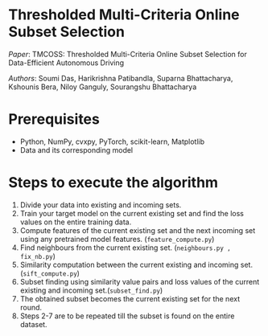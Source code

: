# Thresholded Multi-Criteria Online Subset Selection

*Paper*: TMCOSS: Thresholded Multi-Criteria Online Subset Selection for Data-Efficient Autonomous Driving

*Authors*: Soumi Das, Harikrishna Patibandla, Suparna Bhattacharya, Kshounis Bera, Niloy Ganguly, Sourangshu Bhattacharya

# Prerequisites

* Python, NumPy, cvxpy, PyTorch, scikit-learn, Matplotlib
* Data and its corresponding model

# Steps to execute the algorithm

1. Divide your data into existing and incoming sets.
2. Train your target model on the current existing set and find the loss values on the entire training data.
3. Compute features of the current existing set and the next incoming set using any pretrained model features. (```feature_compute.py```)
4. Find neighbours from the current existing set. (```neighbours.py , fix_nb.py```)
5. Similarity computation between the current existing and incoming set. (```sift_compute.py```)
6. Subset finding using similarity value pairs and loss values of the current existing and incoming set.(```subset_find.py```)
7. The obtained subset becomes the current existing set for the next round.
8. Steps 2-7 are to be repeated till the subset is found on the entire dataset.
